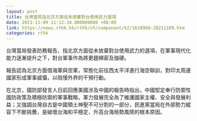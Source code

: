 ```yaml
---
layout: post
title: 台灣當局指北京方面從未放棄對台使用武力選項
date: 2021-11-09 11:12:34.000000000 +08:00
link: https://news.rthk.hk/rthk/ch/component/k2/1618968-20211109.htm
categories: rthk
---
```


台灣當局發表防務報告，指北京方面從未放棄對台使用武力的選項，在軍事現代化能力逐漸提升之下，對台軍事作為將更趨頻密及強硬。

報告認為北京方面借海軍與空軍，常態化前往西太平洋進行海空聯訓，對印太周邊國家形成軍事威懾，以阻慢外界的干預行動。

在北京，國防部發言人日前回應美國涉及中國的報告時指出，中國堅定奉行防禦性國防政策及積極防禦的軍事戰略，軍力發展完全為了維護國家主權、安全與發展利益；又強調台灣自古是中國領土神聖不可分割的一部分，民進黨當局在外部勢力縱容下不斷挑釁，是破壞台海和平穩定、升高台海局勢風險的根本原因。
